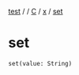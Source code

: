 [test](out.md) / [](out.md) / [C](out.md) / [x](out.md) / [set](out.md)


# set

`set(value: String)`


